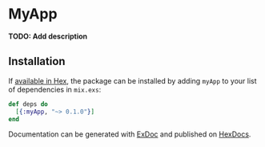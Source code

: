 # MyApp

**TODO: Add description**

## Installation

If [available in Hex](https://hex.pm/docs/publish), the package can be installed
by adding `myApp` to your list of dependencies in `mix.exs`:

```elixir
def deps do
  [{:myApp, "~> 0.1.0"}]
end
```

Documentation can be generated with [ExDoc](https://github.com/elixir-lang/ex_doc)
and published on [HexDocs](https://hexdocs.pm).
